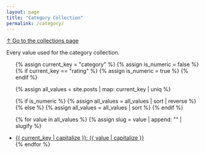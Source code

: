 ```yaml
---
layout: page
title: "Category Collection"
permalink: /category/
---
```

[↑ Go to the collections page](/collections/)

Every value used for the category collection.

<ul>
  {% assign current_key = "category" %}
  {% assign is_numeric = false %}
  {% if current_key == "rating" %}
    {% assign is_numeric = true %}
  {% endif %}
  
  {% assign all_values = site.posts | map: current_key | uniq %}
  
  {% if is_numeric %}
    {% assign all_values = all_values | sort | reverse %}
  {% else %}
    {% assign all_values = all_values | sort %}
  {% endif %}

  {% for value in all_values %}
    {% assign slug = value | append: "" | slugify %}
    <li>
      <a href="/category/{{ slug }}/">
        {{ current_key | capitalize }}: {{ value | capitalize }}
      </a>
    </li>
  {% endfor %}
</ul>
